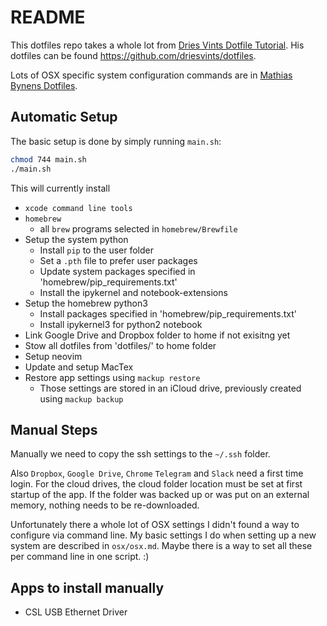 # README

This dotfiles repo takes a whole lot from [Dries Vints Dotfile Tutorial](https://driesvints.com/blog/getting-started-with-dotfiles).
His dotfiles can be found https://github.com/driesvints/dotfiles.

Lots of OSX specific system configuration commands are in [Mathias Bynens Dotfiles](https://github.com/mathiasbynens/dotfiles).

## Automatic Setup

The basic setup is done by simply running `main.sh`:
```bash
chmod 744 main.sh
./main.sh
```

This will currently install

- `xcode command line tools`
- `homebrew`
    + all `brew` programs selected in `homebrew/Brewfile`
- Setup the system python
    + Install `pip` to the user folder
    + Set a `.pth` file to prefer user packages
    + Update system packages specified in 'homebrew/pip_requirements.txt'
    + Install the ipykernel and notebook-extensions
- Setup the homebrew python3
    + Install packages specified in 'homebrew/pip_requirements.txt'
    + Install ipykernel3 for python2 notebook
- Link Google Drive and Dropbox folder to home if not exisitng yet
- Stow all dotfiles from 'dotfiles/' to home folder
- Setup neovim
- Update and setup MacTex
- Restore app settings using `mackup restore`
    + Those settings are stored in an iCloud drive, previously created using `mackup backup`

## Manual Steps

Manually we need to copy the ssh settings to the `~/.ssh` folder.

Also `Dropbox`, `Google Drive`, `Chrome` `Telegram` and `Slack` need a first time login.
For the cloud drives, the cloud folder location must be set at first startup of the app.
If the folder was backed up or was put on an external memory, nothing needs to be re-downloaded.

Unfortunately there a whole lot of OSX settings I didn't found a way to configure via command line.
My basic settings I do when setting up a new system are described in `osx/osx.md`.
Maybe there is a way to set all these per command line in one script. :) 

## Apps to install manually

- CSL USB Ethernet Driver
